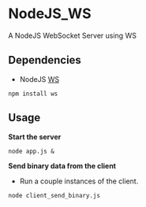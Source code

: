 # NodeJS_WS
A NodeJS WebSocket Server using WS

## Dependencies

* NodeJS [WS](https://github.com/websockets/ws)

```
npm install ws
````

## Usage

**Start the server**

```
node app.js &
```

**Send binary data from the client**

* Run a couple instances of the client.

```
node client_send_binary.js
```
